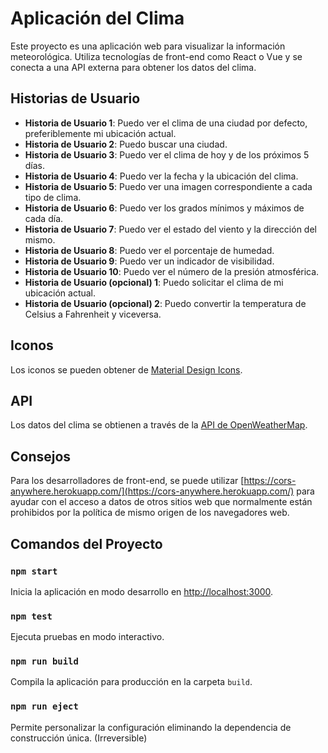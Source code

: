 # Aplicación del Clima

Este proyecto es una aplicación web para visualizar la información meteorológica. Utiliza tecnologías de front-end como React o Vue y se conecta a una API externa para obtener los datos del clima.

## Historias de Usuario

- **Historia de Usuario 1**: Puedo ver el clima de una ciudad por defecto, preferiblemente mi ubicación actual.
- **Historia de Usuario 2**: Puedo buscar una ciudad.
- **Historia de Usuario 3**: Puedo ver el clima de hoy y de los próximos 5 días.
- **Historia de Usuario 4**: Puedo ver la fecha y la ubicación del clima.
- **Historia de Usuario 5**: Puedo ver una imagen correspondiente a cada tipo de clima.
- **Historia de Usuario 6**: Puedo ver los grados mínimos y máximos de cada día.
- **Historia de Usuario 7**: Puedo ver el estado del viento y la dirección del mismo.
- **Historia de Usuario 8**: Puedo ver el porcentaje de humedad.
- **Historia de Usuario 9**: Puedo ver un indicador de visibilidad.
- **Historia de Usuario 10**: Puedo ver el número de la presión atmosférica.
- **Historia de Usuario (opcional) 1**: Puedo solicitar el clima de mi ubicación actual.
- **Historia de Usuario (opcional) 2**: Puedo convertir la temperatura de Celsius a Fahrenheit y viceversa.

## Iconos

Los iconos se pueden obtener de [Material Design Icons](https://google.github.io/material-design-icons/).

## API

Los datos del clima se obtienen a través de la [API de OpenWeatherMap](https://openweathermap.org/api).

## Consejos

Para los desarrolladores de front-end, se puede utilizar [https://cors-anywhere.herokuapp.com/](https://cors-anywhere.herokuapp.com/) para ayudar con el acceso a datos de otros sitios web que normalmente están prohibidos por la política de mismo origen de los navegadores web.

## Comandos del Proyecto

### `npm start`

Inicia la aplicación en modo desarrollo en [http://localhost:3000](http://localhost:3000).

### `npm test`

Ejecuta pruebas en modo interactivo.

### `npm run build`

Compila la aplicación para producción en la carpeta `build`.

### `npm run eject`

Permite personalizar la configuración eliminando la dependencia de construcción única. (Irreversible)
